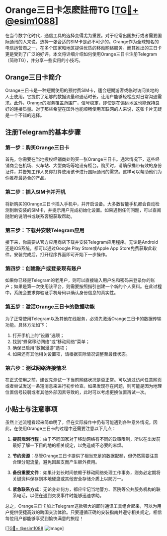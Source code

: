 # Orange三日卡怎麽註冊TG [[TG💪+ @esim1088](https://t.me/s/esim1088)]

在当今数字化时代，通信工具的选择变得尤为重要。对于经常出国旅行或者需要国际通讯的人来说，选择一张合适的SIM卡是必不可少的。Orange作为全球知名的电信运营商之一，在多个国家和地区提供优质的移动网络服务。而其推出的三日卡更是受到了广泛的好评。本文将详细介绍如何使用Orange三日卡注册Telegram（简称TG），并分享一些实用的小技巧。

## Orange三日卡简介

Orange三日卡是一种短期使用的预付费SIM卡，适合短期游客或临时访问某地的人士使用。它提供了足够的数据流量和通话时长，让用户能够轻松应对日常沟通需求。此外，Orange的服务覆盖范围广，信号稳定，即使是在偏远地区也能保持良好的连接质量。对于那些希望在国外也能顺畅使用互联网的人来说，这张卡片无疑是一个不错的选择。

## 注册Telegram的基本步骤

### 第一步：购买Orange三日卡

首先，你需要在当地授权经销商处购买一张Orange三日卡。通常情况下，这些经销商会在机场、火车站、大型商场等地设有柜台。购买时，请确保携带有效的身份证件，并告知工作人员你打算使用该卡进行国际通讯的需求。这样可以帮助他们为你推荐最适合的产品。

### 第二步：插入SIM卡并开机

将新购买的Orange三日卡插入手机中，并开启设备。大多数智能手机都会自动检测到新安装的SIM卡，并提示用户完成初始化设置。如果遇到任何问题，可以查阅随附的说明书或联系客服获取帮助。

### 第三步：下载并安装Telegram应用

接下来，你需要从官方应用商店下载并安装Telegram应用程序。无论是Android还是iOS系统，都可以通过Google Play Store或Apple App Store免费获取此软件。安装完成后，打开程序界面即可开始下一步操作。

### 第四步：创建账户或登录现有账户

如果你已经是Telegram的老用户，则可以直接输入用户名和密码来登录你的账户；如果是第一次使用该平台，则需要按照指引创建一个新的个人资料。在此过程中，系统会要求你验证手机号码以确认身份信息的真实性。

### 第五步：激活Orange三日卡的数据功能

为了正常使用Telegram以及其他在线服务，必须先激活Orange三日卡的数据传输功能。具体方法如下：
1. 打开手机上的“设置”选项；
2. 找到“蜂窝移动网络”或“移动网络”菜单；
3. 确保已启用“数据漫游”选项；
4. 如果还有其他相关设置项，请根据实际情况调整至最佳状态。

### 第六步：测试网络连接情况

在正式使用之前，建议先测试一下当前网络状况是否正常。可以通过访问任意网页或者尝试发送一条短消息来进行初步检查。如果发现存在问题，则可能是因为地理位置信号较弱或者其他外部因素导致的，此时可以考虑更换位置再试一次。

## 小贴士与注意事项

虽然上述流程看起来简单明了，但在实际操作中仍有可能遇到各种意外情况。因此，在使用Orange三日卡的过程中还需要注意以下几点：

1. **提前规划行程**：由于不同国家对于移动网络有不同的政策限制，所以在出发前最好了解一下目的地的相关规定，以免造成不必要的麻烦。
   
2. **节约资源**：尽管Orange三日卡提供了相当充足的数据配额，但仍然需要注意合理分配流量，避免因超支而产生额外费用。

3. **备份重要文件**：如果计划长时间依赖于移动网络处理工作事务，则务必定期将关键资料保存到本地硬盘或其他安全存储介质上以防万一。

4. **紧急联系方式**：无论身处何方，都应牢记当地警方、医院等公共服务机构的联系电话，以便在遇到突发事件时能够迅速求助。

总之，Orange三日卡加上Telegram这款强大的即时通讯工具组合起来，可以为用户提供便捷高效的跨国交流体验。只要遵循正确的安装指南并遵守相关规定，相信每位用户都能够享受到愉快满意的旅程！

[[TG💪+ @esim1088](https://t.me/s/esim1088) ![Image](https://i.postimg.cc/4NQfJmqS/Snipaste-2025-05-13-00-14-12.png)]